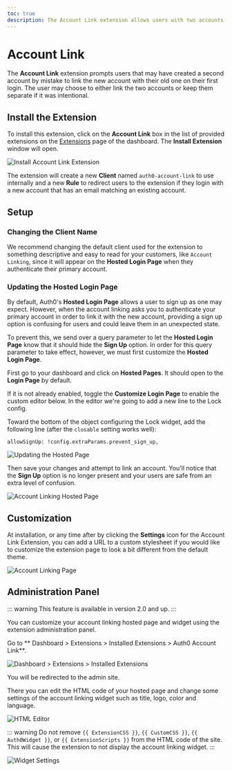 ```yaml
---
toc: true
description: The Account Link extension allows users with two accounts with the same email to be prompted to link them.
---
```

# Account Link

The **Account Link** extension prompts users that may have created a second account by mistake to link the new account with their old one on their first login. The user may choose to either link the two accounts or keep them separate if it was intentional.

## Install the Extension

To install this extension, click on the __Account Link__ box in the list of provided extensions on the [Extensions](${manage_url}/#/extensions) page of the dashboard. The __Install Extension__ window will open.

![Install Account Link Extension](/media/articles/extensions/account-link/install-extension.png)

The extension will create a new **Client** named `auth0-account-link` to use internally and a new **Rule** to redirect users to the extension if they login with a new account that has an email matching an existing account.

## Setup

### Changing the Client Name

We recommend changing the default client used for the extension to something descriptive and easy to read for your customers, like `Account Linking`, since it will appear on the **Hosted Login Page** when they authenticate their primary account.

### Updating the Hosted Login Page

By default, Auth0's **Hosted Login Page** allows a user to sign up as one may expect. However, when the account linking asks you to authenticate your primary account in order to link it with the new account, providing a sign up option is confusing for users and could leave them in an unexpected state. 

To prevent this, we send over a query parameter to let the **Hosted Login Page** know that it should hide the **Sign Up** option. In order for this query parameter to take effect, however, we must first customize the **Hosted Login Page**.

First go to your dashboard and click on **Hosted Pages**. It should open to the **Login Page** by default. 

If it is not already enabled, toggle the **Customize Login Page** to enable the custom editor below. In the editor we're going to add a new line to the Lock config.

Toward the bottom of the object configuring the Lock widget, add the following line (after the `closable` setting works well):

```text
allowSignUp: !config.extraParams.prevent_sign_up,
```

![Updating the Hosted Page](/media/articles/extensions/account-link/hosted-page-code.png)

Then save your changes and attempt to link an account. You'll notice that the **Sign Up** option is no longer present and your users are safe from an extra level of confusion.

![Account Linking Hosted Page](/media/articles/extensions/account-link/hosted-page-example.png)

## Customization

At installation, or any time after by clicking the **Settings** icon for the Account Link Extension, you can add a URL to a custom stylesheet if you would like to customize the extension page to look a bit different from the default theme.

![Account Linking Page](/media/articles/extensions/account-link/extension-page-example.png)

## Administration Panel

::: warning
This feature is available in version 2.0 and up.
:::

You can customize your account linking hosted page and widget using the extension administration panel. 

Go to ** Dashboard > Extensions > Installed Extensions > Auth0 Account Link**.

![Dashboard > Extensions > Installed Extensions](/media/articles/extensions/account-link/installed-extensions.png)

You will be redirected to the admin site. 

There you can edit the HTML code of your hosted page and change some settings of the account linking widget such as title, logo, color and language.

![HTML Editor](/media/articles/extensions/account-link/html-editor.png)

::: warning
Do not remove `{{ ExtensionCSS }}`, `{{ CustomCSS }}`, `{{ Auth0Widget }}`, or `{{ ExtensionScripts }}` from the HTML code of the site. This will cause the extension to not display the account linking widget.
:::

![Widget Settings](/media/articles/extensions/account-link/widget-settings.png)
